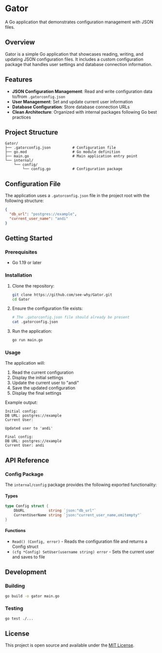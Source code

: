 # Gator

A Go application that demonstrates configuration management with JSON files.

## Overview

Gator is a simple Go application that showcases reading, writing, and updating JSON configuration files. It includes a custom configuration package that handles user settings and database connection information.

## Features

- **JSON Configuration Management**: Read and write configuration data to/from `.gatorconfig.json`
- **User Management**: Set and update current user information
- **Database Configuration**: Store database connection URLs
- **Clean Architecture**: Organized with internal packages following Go best practices

## Project Structure

```text
Gator/
├── .gatorconfig.json          # Configuration file
├── go.mod                     # Go module definition
├── main.go                    # Main application entry point
└── internal/
    └── config/
        └── config.go          # Configuration package
```

## Configuration File

The application uses a `.gatorconfig.json` file in the project root with the following structure:

```json
{
  "db_url": "postgres://example",
  "current_user_name": "andi"
}
```

## Getting Started

### Prerequisites

- Go 1.19 or later

### Installation

1. Clone the repository:

   ```bash
   git clone https://github.com/see-why/Gator.git
   cd Gator
   ```

2. Ensure the configuration file exists:

   ```bash
   # The .gatorconfig.json file should already be present
   cat .gatorconfig.json
   ```

3. Run the application:

   ```bash
   go run main.go
   ```

### Usage

The application will:

1. Read the current configuration
2. Display the initial settings
3. Update the current user to "andi"
4. Save the updated configuration
5. Display the final settings

Example output:

```text
Initial config:
DB URL: postgres://example
Current User: 

Updated user to 'andi'

Final config:
DB URL: postgres://example
Current User: andi
```

## API Reference

### Config Package

The `internal/config` package provides the following exported functionality:

#### Types

```go
type Config struct {
    DbURL           string `json:"db_url"`
    CurrentUserName string `json:"current_user_name,omitempty"`
}
```

#### Functions

- `Read() (Config, error)` - Reads the configuration file and returns a Config struct
- `(cfg *Config) SetUser(username string) error` - Sets the current user and saves to file

## Development

### Building

```bash
go build -o gator main.go
```

### Testing

```bash
go test ./...
```

## License

This project is open source and available under the [MIT License](LICENSE).
